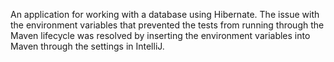 An application for working with a database using Hibernate. The issue with the environment variables that prevented the tests from running through the Maven lifecycle was resolved by inserting the environment variables into Maven through the settings in IntelliJ.
